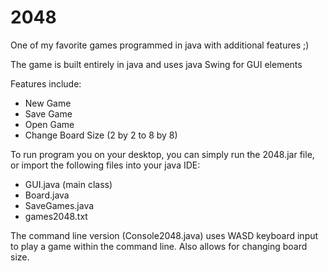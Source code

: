 # 2048
One of my favorite games programmed in java with additional features ;)

The game is built entirely in java and uses java Swing for GUI elements

Features include:

- New Game
- Save Game
- Open Game
- Change Board Size (2 by 2 to 8 by 8)

To run program you on your desktop, you can simply run the 2048.jar file, or import the following files into your java IDE:
- GUI.java (main class)
- Board.java
- SaveGames.java
- games2048.txt

The command line version (Console2048.java) uses WASD keyboard input to play a game within the command line. Also allows for changing board size.
